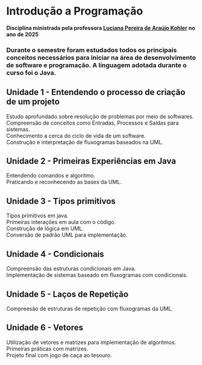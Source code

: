 
# Introdução a Programação
**Disciplina ministrada pela professora [Luciana Pereira de Araújo Kohler](https://github.com/lucianapda) no ano de 2025**

### Durante o semestre foram estudados todos os principais conceitos necessários para iniciar na área de desenvolvimento de software e programação. A linguagem adotada durante o curso foi o Java. 

## Unidade 1 - Entendendo o processo de criação de um projeto
Estudo aprofundado sobre resolução de problemas por meio de softwares.</br>
Compreensão de conceitos como Entradas, Processos e Saídas para sistemas.</br>
Conhecimento a cerca do ciclo de vida de um software.</br>
Construção e interpretação de fluxogramas baseados na UML.</br>
## Unidade 2 - Primeiras Experiências em Java  
Entendendo comandos e algorítmo.</br>
Praticando e reconhecendo as bases da UML.</br>

## Unidade 3 - Tipos primitivos
Tipos primitivos em java.</br>
Primeiras interações em aula com o código.</br>
Construção de lógica em UML.</br>
Conversão de padrão UML para implementação.</br>
 
## Unidade 4 - Condicionais
Compreensão das estruturas condicionais em Java.</br>
Implementação de sistemas baseado em fluxogramas com condicionais.</br>

## Unidade 5 - Laços de Repetição
Compreesão de estruturas de repetição com fluxogramas da UML.</br>

## Unidade 6 - Vetores
Utilização de vetores e matrizes para implementação de algorítmos.</br>
Primeiras práticas com matrizes.</br>
Projeto final com jogo de caça ao tesouro.</br>
